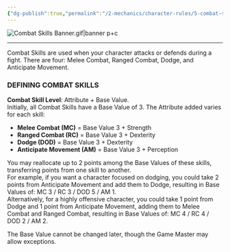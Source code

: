 ```yaml
---
{"dg-publish":true,"permalink":"/2-mechanics/character-rules/5-combat-skills/"}
---
```


![Combat Skills Banner.gif|banner p+c](/img/user/z_Assets/Misc/Banner/Combat%20Skills%20Banner.gif)

---
Combat Skills are used when your character attacks or defends during a fight. There are four: Melee Combat, Ranged Combat, Dodge, and Anticipate Movement.

### DEFINING COMBAT SKILLS

**Combat Skill Level**: Attribute + Base Value.  
Initially, all Combat Skills have a Base Value of 3. The Attribute added varies for each skill:

- **Melee Combat (MC)** = Base Value 3 + Strength
- **Ranged Combat (RC)** = Base Value 3 + Dexterity
- **Dodge (DOD)** = Base Value 3 + Dexterity
- **Anticipate Movement (AM)** = Base Value 3 + Perception

You may reallocate up to 2 points among the Base Values of these skills, transferring points from one skill to another.  
For example, if you want a character focused on dodging, you could take 2 points from Anticipate Movement and add them to Dodge, resulting in Base Values of: MC 3 / RC 3 / DOD 5 / AM 1.  
Alternatively, for a highly offensive character, you could take 1 point from Dodge and 1 point from Anticipate Movement, adding them to Melee Combat and Ranged Combat, resulting in Base Values of: MC 4 / RC 4 / DOD 2 / AM 2.

The Base Value cannot be changed later, though the Game Master may allow exceptions.